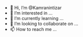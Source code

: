 - 👋 Hi, I’m @Kamranintizar
- 👀 I’m interested in ...
- 🌱 I’m currently learning ...
- 💞️ I’m looking to collaborate on ...
- 📫 How to reach me ...

<!---
Kamranintizar/Kamranintizar is a ✨ special ✨ repository because its `README.md` (this file) appears on your GitHub profile.
You can click the Preview link to take a look at your changes.
--->
